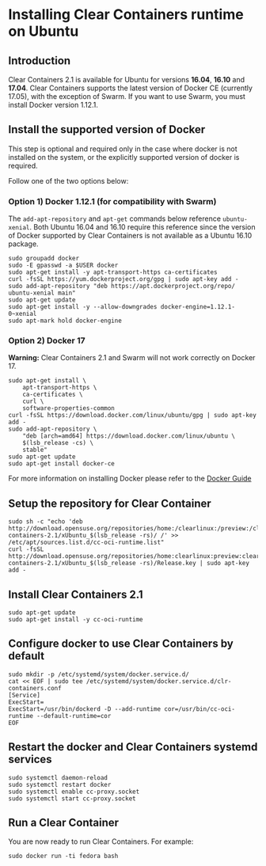 # Installing  Clear Containers runtime on Ubuntu

## Introduction

Clear Containers 2.1 is available for Ubuntu for versions **16.04**, **16.10**
and **17.04**.
Clear Containers supports the latest version of Docker CE (currently 17.05), with
the exception of Swarm. If you want to use Swarm, you must install Docker
version 1.12.1.

## Install the supported version of Docker
This step is optional and required only in the case where docker is not installed
on the system, or the explicitly supported version of docker is required.

Follow one of the two options below:

### Option 1) Docker 1.12.1 (for compatibility with Swarm)

The `add-apt-repository` and `apt-get` commands below reference
`ubuntu-xenial`. Both Ubuntu 16.04 and 16.10 require this reference
since the version of Docker supported by Clear Containers is not
available as a Ubuntu 16.10 package.

```
sudo groupadd docker
sudo -E gpasswd -a $USER docker
sudo apt-get install -y apt-transport-https ca-certificates
curl -fsSL https://yum.dockerproject.org/gpg | sudo apt-key add -
sudo add-apt-repository "deb https://apt.dockerproject.org/repo/ ubuntu-xenial main"
sudo apt-get update
sudo apt-get install -y --allow-downgrades docker-engine=1.12.1-0~xenial
sudo apt-mark hold docker-engine
```

### Option 2) Docker 17

**Warning:** Clear Containers 2.1 and Swarm will not work correctly on Docker 17.

```
sudo apt-get install \
	apt-transport-https \
	ca-certificates \
	curl \
	software-properties-common
curl -fsSL https://download.docker.com/linux/ubuntu/gpg | sudo apt-key add -
sudo add-apt-repository \
	"deb [arch=amd64] https://download.docker.com/linux/ubuntu \
	$(lsb_release -cs) \
	stable"
sudo apt-get update
sudo apt-get install docker-ce
```

For more information on installing Docker please refer to the
[Docker Guide](https://docs.docker.com/engine/installation/linux/ubuntu)

## Setup the repository for Clear Container

```
sudo sh -c "echo 'deb http://download.opensuse.org/repositories/home:/clearlinux:/preview:/clear-containers-2.1/xUbuntu_$(lsb_release -rs)/ /' >> /etc/apt/sources.list.d/cc-oci-runtime.list"
curl -fsSL http://download.opensuse.org/repositories/home:clearlinux:preview:clear-containers-2.1/xUbuntu_$(lsb_release -rs)/Release.key | sudo apt-key add -
```

## Install Clear Containers 2.1
```
sudo apt-get update
sudo apt-get install -y cc-oci-runtime
```


## Configure docker to use Clear Containers by default
```
sudo mkdir -p /etc/systemd/system/docker.service.d/
cat << EOF | sudo tee /etc/systemd/system/docker.service.d/clr-containers.conf
[Service]
ExecStart=
ExecStart=/usr/bin/dockerd -D --add-runtime cor=/usr/bin/cc-oci-runtime --default-runtime=cor
EOF
```

## Restart the docker and Clear Containers systemd services

```
sudo systemctl daemon-reload
sudo systemctl restart docker
sudo systemctl enable cc-proxy.socket
sudo systemctl start cc-proxy.socket
```

## Run a Clear Container
You are now ready to run Clear Containers. For example:

```
sudo docker run -ti fedora bash
```
